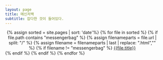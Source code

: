 ```yaml
---
layout: page
title: 메신저백
subtitle: 잡다한 것이 들어있다.
---
```


<div class ="messangerbag" align="center">
{% assign sorted = site.pages | sort: 'date'%}
  {% for file in sorted %}
    {% if file.path contains "messengerbag" %}
      {% assign filenameparts = file.url | split: "/" %}
      {% assign filename = filenameparts | last | replace: ".html","" %}
      {% if filename != "messengerbag" %}
        <a href="{{ file.url }}" title="{{ filename }}"> {{file.title}} </a> </div> 
      {% endif %}
    {% endif %}
  {% endfor %}
